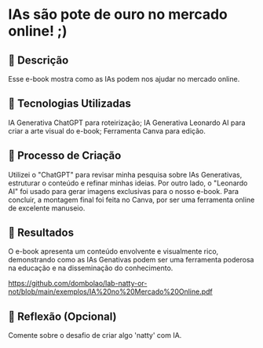 # IAs são pote de ouro no mercado online! ;)

## 📒 Descrição
Esse e-book mostra como as IAs podem nos ajudar no mercado online.

## 🤖 Tecnologias Utilizadas
IA Generativa ChatGPT para roteirização;
IA Generativa Leonardo AI para criar a arte visual do e-book;
Ferramenta Canva para edição.

## 🧐 Processo de Criação
Utilizei o "ChatGPT" para revisar minha pesquisa sobre IAs Generativas, estruturar o conteúdo e refinar minhas ideias. 
Por outro lado, o "Leonardo AI" foi usado para gerar imagens exclusivas para o nosso e-book. 
Para concluir, a montagem final foi feita no Canva, por ser uma ferramenta online de excelente manuseio.

## 🚀 Resultados
O e-book apresenta um conteúdo envolvente e visualmente rico, demonstrando como as IAs Genativas podem ser uma ferramenta poderosa na educação e na disseminação do conhecimento.

https://github.com/dombolao/lab-natty-or-not/blob/main/exemplos/IA%20no%20Mercado%20Online.pdf

## 💭 Reflexão (Opcional)
Comente sobre o desafio de criar algo 'natty' com IA.
